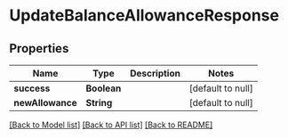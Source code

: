 # UpdateBalanceAllowanceResponse
## Properties

| Name | Type | Description | Notes |
|------------ | ------------- | ------------- | -------------|
| **success** | **Boolean** |  | [default to null] |
| **newAllowance** | **String** |  | [default to null] |

[[Back to Model list]](../README.md#documentation-for-models) [[Back to API list]](../README.md#documentation-for-api-endpoints) [[Back to README]](../README.md)

